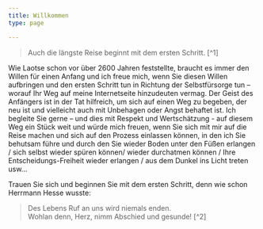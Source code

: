 ```yaml
---
title: Willkommen
type: page

---
```



<blockquote>
<p>Auch die längste Reise beginnt mit dem ersten Schritt. [^1]</p>
</blockquote>

Wie Laotse schon vor über 2600 Jahren feststellte, braucht es immer den Willen für einen Anfang und ich freue mich, wenn Sie diesen Willen aufbringen und den ersten Schritt tun in Richtung der Selbstfürsorge tun – worauf Ihr Weg auf meine Internetseite hinzudeuten vermag. Der Geist des Anfängers ist in der Tat hilfreich, um sich auf einen Weg zu begeben, der neu ist und vielleicht auch mit Unbehagen oder Angst behaftet ist. Ich begleite Sie gerne – und dies mit Respekt und Wertschätzung - auf diesem Weg ein Stück weit und würde mich freuen, wenn Sie sich mit mir auf die Reise machen und sich auf den Prozess einlassen können, in den ich Sie behutsam führe und durch den Sie wieder Boden unter den Füßen erlangen / sich selbst wieder spüren können/ wieder durchatmen können / Ihre Entscheidungs-Freiheit wieder erlangen / aus dem Dunkel ins Licht treten usw...

Trauen Sie sich und beginnen Sie mit dem ersten Schritt, denn wie schon Herrmann Hesse wusste:

<blockquote>
<p>Des Lebens Ruf an uns wird niemals enden. <br>
Wohlan denn, Herz, nimm Abschied und gesunde! [^2]</p>
</blockquote>

[^1]: Original aus dem Dao De Ching (Kapitel 64): 千里之行，始於足下。: „Eine Reise von tausend Meilen beginnt unter deinem Fuß."

[^2]: Herrmann Hesse „Stufen“